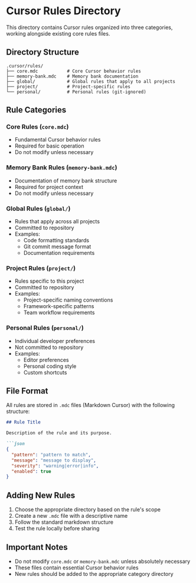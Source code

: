# Cursor Rules Directory

This directory contains Cursor rules organized into three categories, working alongside existing core rules files.

## Directory Structure

```
.cursor/rules/
├── core.mdc           # Core Cursor behavior rules
├── memory-bank.mdc    # Memory bank documentation
├── global/            # Global rules that apply to all projects
├── project/           # Project-specific rules
└── personal/          # Personal rules (git-ignored)
```

## Rule Categories

### Core Rules (`core.mdc`)
- Fundamental Cursor behavior rules
- Required for basic operation
- Do not modify unless necessary

### Memory Bank Rules (`memory-bank.mdc`)
- Documentation of memory bank structure
- Required for project context
- Do not modify unless necessary

### Global Rules (`global/`)
- Rules that apply across all projects
- Committed to repository
- Examples:
  - Code formatting standards
  - Git commit message format
  - Documentation requirements

### Project Rules (`project/`)
- Rules specific to this project
- Committed to repository
- Examples:
  - Project-specific naming conventions
  - Framework-specific patterns
  - Team workflow requirements

### Personal Rules (`personal/`)
- Individual developer preferences
- Not committed to repository
- Examples:
  - Editor preferences
  - Personal coding style
  - Custom shortcuts

## File Format
All rules are stored in `.mdc` files (Markdown Cursor) with the following structure:

```markdown
## Rule Title

Description of the rule and its purpose.

```json
{
  "pattern": "pattern to match",
  "message": "message to display",
  "severity": "warning|error|info",
  "enabled": true
}
```

## Adding New Rules
1. Choose the appropriate directory based on the rule's scope
2. Create a new `.mdc` file with a descriptive name
3. Follow the standard markdown structure
4. Test the rule locally before sharing

## Important Notes
- Do not modify `core.mdc` or `memory-bank.mdc` unless absolutely necessary
- These files contain essential Cursor behavior rules
- New rules should be added to the appropriate category directory 